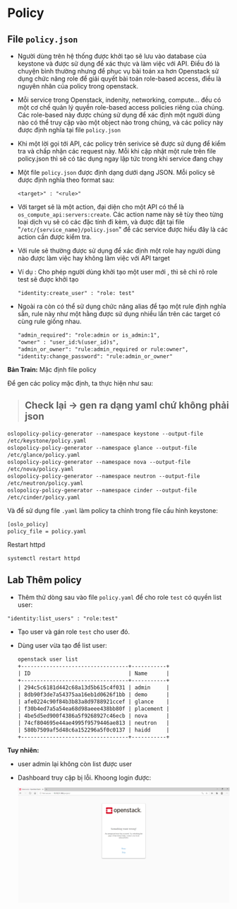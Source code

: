# Policy

## File `policy.json`
- Người dùng trên hệ thống được khởi tạo sẽ lưu vào database của keystone và được sử dụng để xác thực và làm việc với API. Điều đó là chuyện bình thường nhưng để phục vụ bài toán xa hơn Openstack sử dụng chức năng role để giải quyết bài toán role-based access, điều là nguyên nhân của policy trong openstack.

- Mỗi service trong Openstack, indenity, networking, compute... đều có một cơ chế quản lý quyền role-based access policies riêng của chúng. Các role-based này được chúng sử dụng để xác định một người dùng nào có thể truy cập vào một object nào trong chúng, và các policy này được định nghĩa tại file `policy.json`

- Khi một lời gọi tới API, các policy trên serivice sẽ được sử dụng để kiểm tra và chấp nhận các request này. Mỗi khi cập nhật một rule trên file policy.json thì sẽ có tác dụng ngay lập tức trong khi service đang chạy

- Một file `policy.json` được định dạng dưới dạng JSON. Mỗi policy sẽ được định nghĩa theo format sau:
    ```
    <target>" : "<rule>"
    ```

- Với target sẽ là một action, đại diện cho một API có thể là `os_compute_api:servers:create`. Các action name này sẽ tùy theo từng loại dịch vụ sẽ có các đặc tính đi kèm, và được đặt tại file "`/etc/{service_name}/policy.json`" để các service được hiểu đây là các action cần được kiểm tra.

- Với rule sẽ thường được sử dụng để xác định một role hay người dùng nào được làm việc hay không làm việc với API target

- Ví dụ : Cho phép người dùng khởi tạo một user mới , thì sẽ chỉ rõ role test sẽ được khởi tạo
    ```
    "identity:create_user" : "role: test"
    ```

- Ngoài ra còn có thể sử dụng chức năng alias để tạo một rule định nghĩa sẵn, rule này như một hằng được sử dụng nhiều lần trên các target có cùng rule giống nhau.
    ```
    "admin_required": "role:admin or is_admin:1",
    "owner" : "user_id:%(user_id)s",
    "admin_or_owner": "rule:admin_required or rule:owner",
    "identity:change_password": "rule:admin_or_owner"
    ```


**Bản Train:** Mặc định file policy

Để gen các policy mặc định, ta thực hiện như sau:
> ## Check lại -> gen ra dạng yaml chứ không phải json
```
oslopolicy-policy-generator --namespace keystone --output-file /etc/keystone/policy.yaml
oslopolicy-policy-generator --namespace glance --output-file /etc/glance/policy.yaml
oslopolicy-policy-generator --namespace nova --output-file /etc/nova/policy.yaml
oslopolicy-policy-generator --namespace neutron --output-file /etc/neutron/policy.yaml
oslopolicy-policy-generator --namespace cinder --output-file /etc/cinder/policy.yaml
```

Và để sử dụng file `.yaml` làm policy ta chỉnh trong file cấu hình keystone:
```
[oslo_policy]
policy_file = policy.yaml
```
Restart httpd
```
systemctl restart httpd
```

## Lab Thêm policy
- Thêm thử dòng sau vào file `policy.yaml` để cho role `test` có quyền list user:
```
"identity:list_users" : "role:test"
```

- Tạo user và gán role `test` cho user đó.

- Dùng user vừa tạo để list user:
    ```
    openstack user list
    +----------------------------------+-----------+
    | ID                               | Name      |
    +----------------------------------+-----------+
    | 294c5c6181d442c68a13d5b615c4f031 | admin     |
    | 8db90f3de7a54375aa16eb1d0626f1bb | demo      |
    | afe0224c90f84b3b83a8d9788921ccef | glance    |
    | f30b4ed7a5a54ea68d98aeee438bb80f | placement |
    | 4be5d5ed900f4386a5f9268927c46ecb | nova      |
    | 74cf804695e44ae4995f9579446ae813 | neutron   |
    | 580b7509af5d48c6a152296a5f0c0137 | haidd     |
    +----------------------------------+-----------+
    ```

**Tuy nhiên:**
- user admin lại không còn list được user
- Dashboard truy cập bị lỗi. Khoong login được:
    
    <img src="..\images\Screenshot_65.png">
